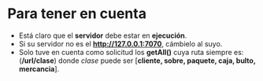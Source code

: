 # Para tener en cuenta

- Está claro que el **servidor** debe estar en **ejecución**.
- Si su servidor no es el **http://127.0.0.1:7070**, cámbielo al suyo.
- Solo tuve en cuenta como solicitud los **getAll()** cuya ruta siempre es: (**/url/clase**) donde _clase_ puede ser [**cliente, sobre, paquete, caja, bulto, mercancia**].